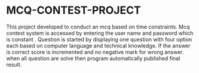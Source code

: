# MCQ-CONTEST-PROJECT
 This project developed to conduct an mcq based on time constraints. 
Mcq contest system is accessed by entering the user name and password  which is constant .
Question is started by displaying  one question  with four option each based on computer language and technical knowledge. 
If the answer is correct score is incremented and no negative mark for wrong answer. 
when all question are solve then program automatically published final result.

